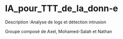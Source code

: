 # IA_pour_TTT_de_la_donn-e
Description :Analyse de logs et détection intrusion

Groupe composé de Axel, Mohamed-Salah et Nathan

